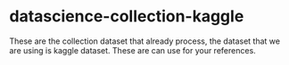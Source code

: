 # datascience-collection-kaggle
These are the collection dataset that already process, the dataset that we are using is kaggle dataset. These are can use for your references.
